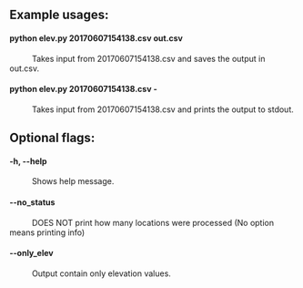 ## Example usages:
#### python elev.py 20170607154138.csv out.csv
&nbsp;&nbsp;&nbsp;&nbsp;&nbsp;&nbsp;&nbsp;&nbsp;&nbsp;&nbsp;Takes input from 20170607154138.csv and saves the output in out.csv.
#### python elev.py 20170607154138.csv -
&nbsp;&nbsp;&nbsp;&nbsp;&nbsp;&nbsp;&nbsp;&nbsp;&nbsp;&nbsp;Takes input from 20170607154138.csv and prints the output to stdout.

## Optional flags:

#### -h, --help
&nbsp;&nbsp;&nbsp;&nbsp;&nbsp;&nbsp;&nbsp;&nbsp;&nbsp;&nbsp;Shows help message.

#### --no_status
&nbsp;&nbsp;&nbsp;&nbsp;&nbsp;&nbsp;&nbsp;&nbsp;&nbsp;&nbsp;DOES NOT print how many locations were processed (No option means printing info)

#### --only_elev
&nbsp;&nbsp;&nbsp;&nbsp;&nbsp;&nbsp;&nbsp;&nbsp;&nbsp;&nbsp;Output contain only elevation values.